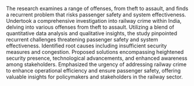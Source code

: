 The research examines a range of offenses, from theft to assault, and finds a recurrent problem that risks passenger safety and system effectiveness.
Undertook a comprehensive investigation into railway crime within India, delving into various offenses from theft to assault. 
Utilizing a blend of quantitative data analysis and qualitative insights, the study pinpointed recurrent challenges threatening passenger safety and system effectiveness. 
Identified root causes including insufficient security measures and congestion. Proposed solutions encompassing heightened security presence, technological advancements, and enhanced awareness among stakeholders.
Emphasized the urgency of addressing railway crime to enhance operational efficiency and ensure passenger safety, offering valuable insights for policymakers and stakeholders in the railway sector.
